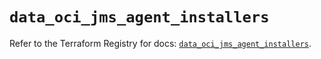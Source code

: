 # `data_oci_jms_agent_installers`

Refer to the Terraform Registry for docs: [`data_oci_jms_agent_installers`](https://registry.terraform.io/providers/oracle/oci/7.19.0/docs/data-sources/jms_agent_installers).
